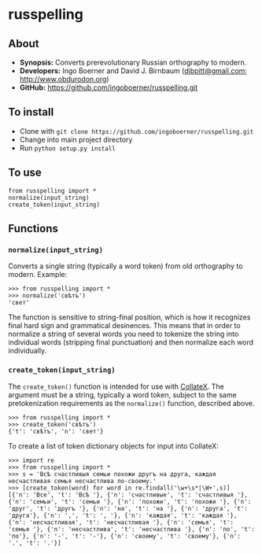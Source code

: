 # russpelling

## About

* **Synopsis:** Converts prerevolutionary Russian orthography to modern.
* **Developers:** Ingo Boerner and David J. Birnbaum (djbpitt@gmail.com; http://www.obdurodon.org)
* **GitHub:** https://github.com/ingoboerner/russpelling.git

## To install

* Clone with `git clone https://github.com/ingoboerner/russpelling.git`
* Change into main project directory
* Run `python setup.py install`

## To use

	from russpelling import *
	normalize(input_string)
	create_token(input_string)

## Functions

### `normalize(input_string)`

Converts a single string (typically a word token) from old orthography to modern. Example:

	>>> from russpelling import *
	>>> normalize('свѣтъ')
	'свет'

The function is sensitive to string-final position, which is how it recognizes final hard sign and grammatical desinences. This means that in order to normalize a string of several words you need to tokenize the string into individual words (stripping final punctuation) and then normalize each word individually.

### `create_token(input_string)`

The `create_token()` function is intended for use with [CollateX](https://github.com/DiXiT-eu/collatex-tutorial). The argument must be a string, typically a word token, subject to the same pretokenization requirements as the `normalize()` function, described above.

	>>> from russpelling import *
	>>> create_token('свѣтъ')
	{'t': 'свѣтъ', 'n': 'свет'}

To create a list of token dictionary objects for input into CollateX:

	>>> import re
	>>> from russpelling import *
	>>> s = 'Всѣ счастливыя семьи похожи другъ на друга, каждая несчастливая семья несчастлива по-своему.'
	>>> [create_token(word) for word in re.findall('\w+\s*|\W+',s)]
	[{'n': 'Все', 't': 'Всѣ '}, {'n': 'счастливые', 't': 'счастливыя '}, {'n': 'семьи', 't': 'семьи '}, {'n': 'похожи', 't': 'похожи '}, {'n': 'друг', 't': 'другъ '}, {'n': 'на', 't': 'на '}, {'n': 'друга', 't': 'друга'}, {'n': ',', 't': ', '}, {'n': 'каждая', 't': 'каждая '}, {'n': 'несчастливая', 't': 'несчастливая '}, {'n': 'семья', 't': 'семья '}, {'n': 'несчастлива', 't': 'несчастлива '}, {'n': 'по', 't': 'по'}, {'n': '-', 't': '-'}, {'n': 'своему', 't': 'своему'}, {'n': '.', 't': '.'}]
